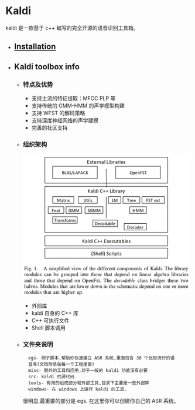 # Kaldi

kaldi 是一款基于 c++ 编写的完全开源的语音识别工具箱。

- ## [Installation](installation.md)

- ## Kaldi toolbox info

    + ### 特点及优势

        * 支持主流的特征提取：MFCC PLP 等
        * 支持传统的 GMM-HMM 的声学模型构建
        * 支持 WFST 的解码策略
        * 支持深度神经网络的声学建模
        * 完善的社区支持

    + ### 组织架构

        ![](images/frame_structure.png)

        * 外部库
        * kaldi 自身的 C++ 库
        * C++ 可执行文件
        * Shell 脚本调用

    + ### 文件夹说明

            egs- 例子脚本,帮助你快速建立 ASR 系统,里面包含 30 个比较流行的语
            音库(文档附录在每一个工程里面)
            misc- 额外的工具和应用,对于一般的 kaldi 功能没有必要
            src- kaldi 的源代码
            tools- 有用的组成部分和外部工具,目录下主要是一些外部库
            windows- 在 windows 上运行 kaldi 的工具.

        很明显,最重要的部分是 egs. 在这里你可以创建你自己的 ASR 系统。
